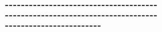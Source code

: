 # ----------------------------------------------------------------------------------------------------